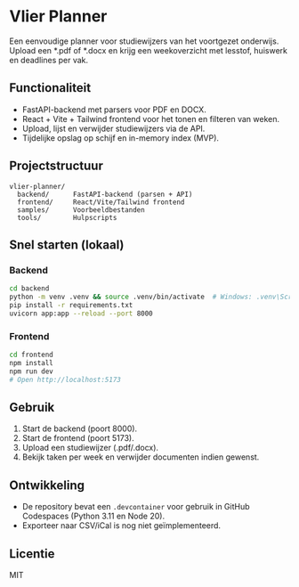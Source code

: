 # Vlier Planner

Een eenvoudige planner voor studiewijzers van het voortgezet onderwijs. Upload een \*.pdf of \*.docx en krijg een weekoverzicht met lesstof, huiswerk en deadlines per vak.

## Functionaliteit
- FastAPI-backend met parsers voor PDF en DOCX.
- React + Vite + Tailwind frontend voor het tonen en filteren van weken.
- Upload, lijst en verwijder studiewijzers via de API.
- Tijdelijke opslag op schijf en in-memory index (MVP).

## Projectstructuur
```
vlier-planner/
  backend/      FastAPI-backend (parsen + API)
  frontend/     React/Vite/Tailwind frontend
  samples/      Voorbeeldbestanden
  tools/        Hulpscripts
```

## Snel starten (lokaal)
### Backend
```bash
cd backend
python -m venv .venv && source .venv/bin/activate  # Windows: .venv\Scripts\activate
pip install -r requirements.txt
uvicorn app:app --reload --port 8000
```

### Frontend
```bash
cd frontend
npm install
npm run dev
# Open http://localhost:5173
```

## Gebruik
1. Start de backend (poort 8000).
2. Start de frontend (poort 5173).
3. Upload een studiewijzer (.pdf/.docx).
4. Bekijk taken per week en verwijder documenten indien gewenst.

## Ontwikkeling
- De repository bevat een `.devcontainer` voor gebruik in GitHub Codespaces (Python 3.11 en Node 20).
- Exporteer naar CSV/iCal is nog niet geïmplementeerd.

## Licentie
MIT
